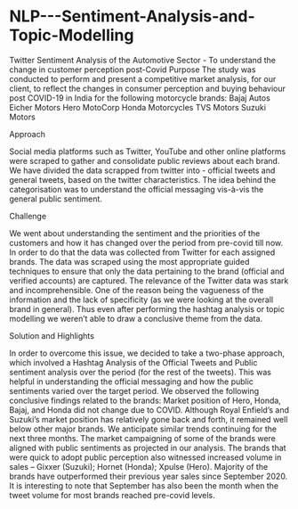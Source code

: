 # NLP---Sentiment-Analysis-and-Topic-Modelling
Twitter Sentiment Analysis of the Automotive Sector - To understand the change in customer perception post-Covid
Purpose
The study was conducted to perform and present a competitive market analysis, for our client,  to reflect the changes in consumer perception and buying behaviour post COVID-19 in India for the following motorcycle brands:
Bajaj Autos 
Eicher Motors 
Hero MotoCorp 
Honda Motorcycles 
TVS Motors
Suzuki Motors 

Approach

Social media platforms such as Twitter, YouTube and other online platforms were scraped to gather and consolidate public reviews about each brand. We have divided the data scrapped from twitter into - official tweets and general tweets, based on the twitter characteristics. The idea behind the categorisation was to understand the official messaging vis-à-vis the general public sentiment.

Challenge 

We went about understanding the sentiment and the priorities of the customers and how it has changed over the period from pre-covid till now. In order to do that the data was collected from Twitter for each assigned brands. The data was scraped using the most appropriate guided techniques to ensure that only the data pertaining to the brand (official and verified accounts) are captured.
The relevance of the Twitter data was stark and incomprehensible. One of the reason being the vagueness of the information and the lack of specificity (as we were looking at the overall brand in general). Thus even after performing the hashtag analysis or topic modelling we weren’t able to draw a conclusive theme from the data.

Solution and Highlights

In order to overcome this issue, we decided to take a two-phase approach, which involved a Hashtag Analysis of the Official Tweets and Public sentiment analysis over the period (for the rest of the tweets). This was helpful in understanding the official messaging and how the public sentiments varied over the target period. We observed the following conclusive findings related to the brands:
Market position of Hero, Honda, Bajaj, and Honda did not change due to COVID. Although Royal Enfield’s and Suzuki’s market position has relatively gone back and forth, it remained well below other major brands. We anticipate similar trends continuing for the next three months. 
The market campaigning of some of the brands were aligned with public sentiments as projected in our analysis. The brands that were quick to adopt public perception also witnessed increased volume in sales – Gixxer (Suzuki); Hornet (Honda); Xpulse (Hero).
Majority of the brands have outperformed their previous year sales since September 2020. It is interesting to note that September has also been the month when the tweet volume for most brands reached pre-covid levels. 
